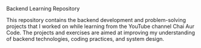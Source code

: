 Backend Learning Repository

This repository contains the backend development and problem-solving projects that I worked on while learning from the YouTube channel Chai Aur Code. The projects and exercises are aimed at improving my understanding of backend technologies, coding practices, and system design.


